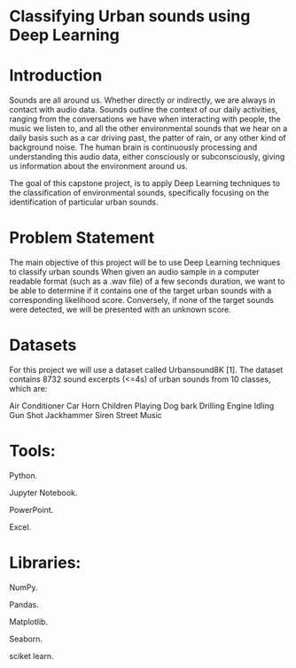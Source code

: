 # Classifying Urban sounds using Deep Learning




# Introduction

Sounds are all around us. Whether directly or indirectly, we are always in contact with audio data. Sounds outline the context of our daily activities, ranging from the conversations we have when interacting with people, the music we listen to, and all the other environmental sounds that we hear on a daily basis such as a car driving past, the patter of rain, or any other kind of background noise. The human brain is continuously processing and understanding this audio data, either consciously or subconsciously, giving us information about the environment around us.

The goal of this capstone project, is to apply Deep Learning techniques to the classification of environmental sounds, specifically focusing on the identification of particular urban sounds.



# Problem Statement

The main objective of this project will be to use Deep Learning techniques to classify urban sounds
When given an audio sample in a computer readable format (such as a .wav file) of a few seconds duration, we want to be able to determine if it contains one of the target urban sounds with a corresponding likelihood score. Conversely, if none of the target sounds were detected, we will be presented with an unknown score.




# Datasets 

For this project we will use a dataset called Urbansound8K [1]. The dataset contains 8732 sound excerpts (<=4s) of urban sounds from 10 classes, which are:

Air Conditioner
Car Horn
Children Playing
Dog bark
Drilling
Engine Idling
Gun Shot
Jackhammer
Siren
Street Music

 # Tools:
Python.

Jupyter Notebook.

PowerPoint.

Excel.

# Libraries:
NumPy.

Pandas.

Matplotlib.

Seaborn.

sciket learn.

























































